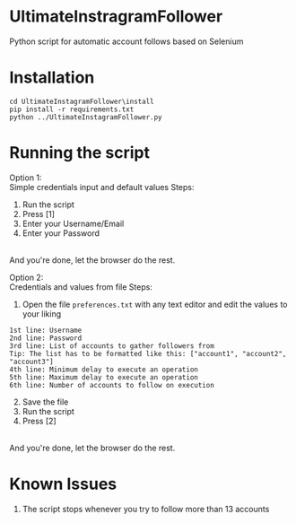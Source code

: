 # UltimateInstragramFollower
Python script for automatic account follows based on Selenium
# Installation
```
cd UltimateInstagramFollower\install
pip install -r requirements.txt
python ../UltimateInstagramFollower.py
```
# Running the script

Option 1:<br>
Simple credentials input and default values
Steps:
1. Run the script
2. Press [1]
3. Enter your Username/Email
4. Enter your Password
<br>
And you're done, let the browser do the rest.

Option 2:<br>
Credentials and values from file
Steps:
1. Open the file `preferences.txt` with any text editor and edit the values to your liking
```
1st line: Username
2nd line: Password
3rd line: List of accounts to gather followers from
Tip: The list has to be formatted like this: ["account1", "account2", "account3"]
4th line: Minimum delay to execute an operation
5th line: Maximum delay to execute an operation
6th line: Number of accounts to follow on execution
```
2. Save the file
3. Run the script
4. Press [2]
<br>
And you're done, let the browser do the rest.

# Known Issues
1. The script stops whenever you try to follow more than 13 accounts
